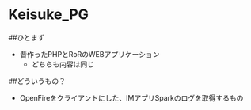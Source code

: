 # Keisuke_PG

##ひとまず
* 昔作ったPHPとRoRのWEBアプリケーション
  * どちらも内容は同じ

##どういうもの？
* OpenFireをクライアントにした、IMアプリSparkのログを取得するもの
